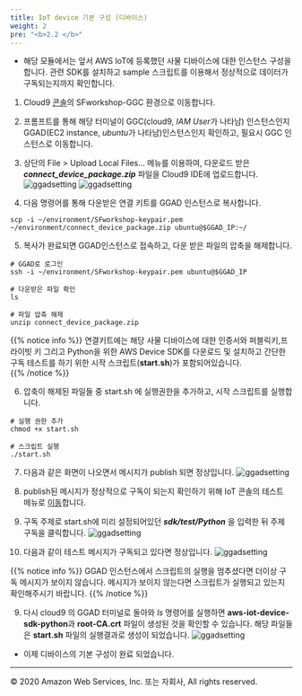 ```yaml
---
title: IoT device 기본 구성 (디바이스)
weight: 2
pre: "<b>2.2 </b>"
---
```


- 해당 모듈에서는 앞서 AWS IoT에 등록했던 사물 디바이스에 대한 인스턴스 구성을 합니다. 관련 SDK를 설치하고 sample 스크립트를 이용해서 정상적으로 데이터가 구독되는지까지 확인합니다. 

1. Cloud9 [콘솔](https://console.aws.amazon.com/cloud9/home?region=us-east-1)의 SFworkshop-GGC 환경으로 이동합니다. 

2. 프롬프트를 통해 해당 터미널이 GGC(cloud9, *IAM User*가 나타남) 인스턴스인지 GGAD(EC2 instance, *ubuntu*가 나타남)인스턴스인지 확인하고, 필요시 GGC 인스턴스로 이동합니다. 

3. 상단의 File > Upload Local Files… 메뉴를 이용하여, 다운로드 받은 ***connect_device_package.zip*** 파일을 Cloud9 IDE에 업로드합니다.
![ggadsetting](/lab2/image/ggad_setting_1.png)
![ggadsetting](/lab2/image/ggad_setting_2.png)

4. 다음 명령어를 통해 다운받은 연결 키트를 GGAD 인스턴스로 복사합니다. 
```
scp -i ~/environment/SFworkshop-keypair.pem ~/environment/connect_device_package.zip ubuntu@$GGAD_IP:~/
```

5. 복사가 완료되면 GGAD인스턴스로 접속하고, 다운 받은 파일의 압축을 해제합니다. 
```
# GGAD로 로그인
ssh -i ~/environment/SFworkshop-keypair.pem ubuntu@$GGAD_IP

# 다운받은 파일 확인
ls

# 파일 압축 해제 
unzip connect_device_package.zip 
```

{{% notice info %}}
연결키트에는 해당 사물 디바이스에 대한 인증서와 퍼블릭키,프라이빗 키 그리고 Python을 위한 AWS Device SDK를 다운로드 및 설치하고 간단한 구독 테스트를 하기 위한 시작 스크립트(**start.sh**)가 포함되어있습니다.  
{{% /notice %}}

6. 압축이 해제된 파일들 중 start.sh 에 실행권한을 추가하고, 시작 스크립트를 실행합니다. 
```
# 실행 권한 추가
chmod +x start.sh

# 스크립트 실행 
./start.sh
```

7. 다음과 같은 화면이 나오면서 메시지가 publish 되면 정상입니다. 
![ggadsetting](/lab2/image/ggad_setting_4.png)


8. publish된 메시지가 정상적으로 구독이 되는지 확인하기 위해 IoT 콘솔의 테스트 메뉴로 [이동](https://console.aws.amazon.com/iot/home?region=us-east-1#/test)합니다. 

9. 구독 주제로 start.sh에 미리 설정되어있던 ***sdk/test/Python*** 을 입력한 뒤 주제 구독을 클릭합니다. 
![ggadsetting](/lab2/image/ggad_setting_6.png)

10. 다음과 같이 테스트 메시지가 구독되고 있다면 정상입니다. 
![ggadsetting](/lab2/image/ggad_setting_7.png)

{{% notice info %}}
GGAD 인스턴스에서 스크립트의 실행을 멈추셨다면 더이상 구독 메시지가 보이지 않습니다. 메시지가 보이지 않는다면 스크립트가 실행되고 있는지 확인해주시기 바랍니다. 
{{% /notice %}}

9. 다시 cloud9 의 GGAD 터미널로 돌아와 *ls* 명령어를 실행하면 **aws-iot-device-sdk-python**과 **root-CA.crt** 파일이 생성된 것을 확인할 수 있습니다. 해당 파일들은 **start.sh** 파일의 실행결과로 생성이 되었습니다. 
![ggadsetting](/lab2/image/ggad_setting_5.png)


- 이제 디바이스의 기본 구성이 완료 되었습니다. 

---
© 2020 Amazon Web Services, Inc. 또는 자회사, All rights reserved.
